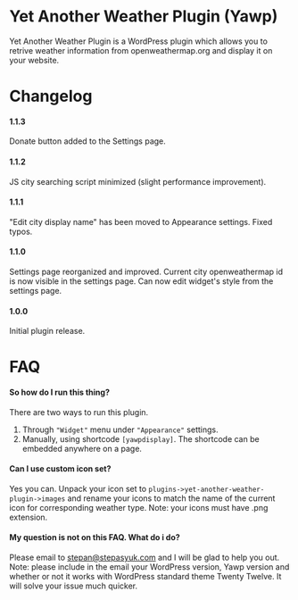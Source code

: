 Yet Another Weather Plugin (Yawp)
====

Yet Another Weather Plugin is a WordPress plugin which allows you to retrive weather information from openweathermap.org and display it on your website.

Changelog
====

#### 1.1.3

Donate button added to the Settings page.

#### 1.1.2

JS city searching script minimized (slight performance improvement).

#### 1.1.1

"Edit city display name" has been moved to Appearance settings.
Fixed typos.

#### 1.1.0

Settings page reorganized and improved.
Current city openweathermap id is now visible in the settings page.
Can now edit widget's style from the settings page.

#### 1.0.0

Initial plugin release.

FAQ
====

#### So how do I run this thing?

There are two ways to run this plugin.

1. Through `"Widget"` menu under `"Appearance"` settings.
2. Manually, using shortcode `[yawpdisplay]`. The shortcode can be embedded anywhere on a page.

#### Can I use custom icon set?

Yes you can. Unpack your icon set to `plugins->yet-another-weather-plugin->images` and rename your icons to match the name of the current icon for corresponding weather type. Note: your icons must have .png extension.

#### My question is not on this FAQ. What do i do?

Please email to stepan@stepasyuk.com and I will be glad to help you out. Note: please include in the email your WordPress version, Yawp version and whether or not it works with WordPress standard theme Twenty Twelve. It will solve your issue much quicker.